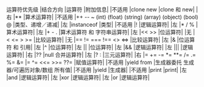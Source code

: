 运算符优先级
|结合方向	|运算符	                                                    |附加信息|
|不适用	    |clone new	                                                |clone 和 new|
|右	        |**	                                                        |算术运算符|
|不适用	    |++ -- ~ (int) (float) (string) (array) (object) (bool) @	|类型、递增／递减|
|左	        |instanceof	                                                |类型|
|不适用	    |!	                                                        |逻辑运算符|
|左	        |* / %	                                                    |算术运算符|
|左	        |+ - .	                                                    |算术运算符 和 字符串运算符|
|左	        |<< >>	                                                    |位运算符|
|无	        |< <= > >=	                                                |比较运算符|
|无	        |== != === !== <> <=>	                                    |比较运算符|
|左	        |&	                                                        |位运算符 和 引用|
|左	        |^	                                                        |位运算符|
|左	        |\|	                                                        |位运算符|
|左	        |&&	                                                        |逻辑运算符|
|左	        |\|\|	                                                    |逻辑运算符|
|右	        |??	                                                        |null 合并运算符|
|左	        |? :	                                                    |三元运算符|
|右	        |= += -= *= **= /= .= %= &= \|= ^= <<= >>= ??=	            |赋值运算符|
|不适用	    |yield from	                                                |生成器委托 生成器/可遍历对象/数组 所有值|
|不适用	    |yield	                                                    |生成器|
|不适用	    |print	                                                    |print|
|左	        |and	                                                    |逻辑运算符|
|左	        |xor	                                                    |逻辑运算符|
|左	        |or	                                                        |逻辑运算符|